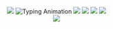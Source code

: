 <div align="center">

<!-- Fixed Color Header -->
<img src="https://capsule-render.vercel.app/api?type=waving&height=300&text=🔥Assalamu%20Alaykum!🔥&desc=Ziyodaxon%20Jabborova%20💎%20Python%20Developer&descAlignY=65&fontColor=ffffff&fontSize=38&fontAlignY=32&animation=fadeIn&fontAlign=50&color=gradient&gradient=D8A48F,D8A48F&stroke=ffffff&strokeWidth=3" />

<!-- Typing Animation -->
<img src="https://readme-typing-svg.herokuapp.com?font=JetBrains+Mono&weight=700&size=24&duration=2000&pause=800&color=D8A48F&center=true&vCenter=true&width=750&lines=💎+Crafting+Cutting-Edge+Digital+Experiences+💎;💻+Python+%7C+FastAPI+%7C+Clean+Code+💻;🔥+Building+High-Impact+Web+Solutions+🔥;🌟+Designing+Innovative+Digital+Products+🌟" alt="Typing Animation" />

<!-- Status Badges -->
<img src="https://img.shields.io/badge/📍_Fergana,_Uzbekistan_🇺🇿-D8A48F?style=for-the-badge&logo=home&logoColor=white&labelColor=D8A48F" />
<img src="https://img.shields.io/badge/💻_Python_Master_🐍-D8A48F?style=for-the-badge&logo=python&logoColor=white&labelColor=D8A48F" />
<img src="https://img.shields.io/badge/🎯_Backend_Specialist_⚡-D8A48F?style=for-the-badge&logo=server&logoColor=white&labelColor=D8A48F" />
<img src="https://img.shields.io/badge/🌱_Tech_Innovator_🚀-D8A48F?style=for-the-badge&logo=lightbulb&logoColor=white&labelColor=D8A48F" />

<!-- Visitors Counter (centered) -->
<div align="center">
<img src="https://komarev.com/ghpvc/?username=ZiyodaxonJabborova&style=for-the-badge&color=D8A48F&label=👀+VISITORS&labelColor=D8A48F" />
</div>

</div>

